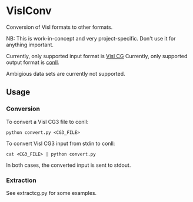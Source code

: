# VislConv #
Conversion of Visl formats to other formats.

NB: This is work-in-concept and very project-specific. Don't use it
for anything important.

Currently, only supported input format is [Visl CG](http://beta.visl.sdu.dk/cg3/chunked/streamformats.html#stream-vislcg)
Currently, only supported output format is [conll](http://ilk.uvt.nl/conll/#dataformat).

Ambigious data sets are currently not supported.


## Usage ##

### Conversion ###

To convert a Visl CG3 file to conll:
```
python convert.py <CG3_FILE>
```

To convert Visl CG3 input from stdin to conll:
```
cat <CG3_FILE> | python convert.py
```

In both cases, the converted input is sent to stdout.


### Extraction ###
See extractcg.py for some examples.
